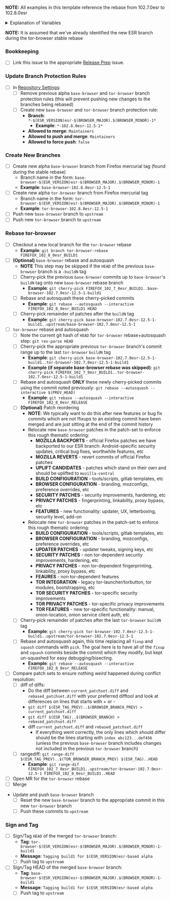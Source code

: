 **NOTE:** All examples in this template reference the rebase from 102.7.0esr to 102.8.0esr

<details>
  <summary>Explanation of Variables</summary>

- `$(ESR_VERSION)`: the Mozilla defined ESR version, used in various places for building tor-browser tags, labels, etc
  - **Example**: `102.8.0`
- `$(ESR_TAG)`: the Mozilla defined hg (Mercurial) tag associated with `$(ESR_VERSION)`
  - **Example**: `FIREFOX_102_8_0esr_RELEASE`
- `$(ESR_TAG_PREV)`: the Mozilla defined hg (Mercurial) tag associated with the previous ESR version when rebasing (ie, the ESR version we are rebasing from)
  - **Example**: `FIREFOX_102_7_0esr_BUILD1`
- `$(BROWSER_MAJOR)`: the browser major version
  - **Example**: `12`
- `$(BROWSER_MINOR)`: the browser minor version
  - **Example**: either `0` or `5`; Alpha's is always `(Stable + 5) % 10`
- `$(BASE_BROWSER_BRANCH)`: the full name of the current `base-browser` branch
  - **Example**: `base-browser-102.8.0esr-12.5-1`
- `$(BASE_BROWSER_BRANCH_PREV)`: the full name of the previous `base-browser` branch
  - **Example**: `base-browser-102.7.0esr-12.5-1`
- `$(TOR_BROWSER_BRANCH)`: the full name of the current `tor-browser` branch
  - **Example**: `tor-browser-102.8.0esr-12.5-1`
- `$(TOR_BROWSER_BRANCH_PREV)`: the full name of the previous `tor-browser` branch
  - **Example**: `tor-browser-102.7.0esr-12.5-1`
</details>

**NOTE:** It is assumed that we've already identified the new ESR branch during the tor-browser stable rebase

### **Bookkeeping**

- [ ] Link this issue to the appropriate [Release Prep](https://gitlab.torproject.org/tpo/applications/tor-browser-build/-/issues/?sort=updated_desc&state=opened&label_name%5B%5D=Release%20Prep) issue.

### Update Branch Protection Rules

- [ ] In [Repository Settings](https://gitlab.torproject.org/tpo/applications/tor-browser/-/settings/repository):
  - [ ] Remove previous alpha `base-browser` and `tor-browser` branch protection rules (this will prevent pushing new changes to the branches being rebased)
  - [ ] Create new `base-browser` and `tor-browser` branch protection rule:
    - **Branch**: `*-$(ESR_VERSION)esr-$(BROWSER_MAJOR).$(BROWSER_MINOR)-1*`
      - **Example**: `*-102.8.0esr-12.5-1*`
    - **Allowed to merge**: `Maintainers`
    - **Allowed to push and merge**: `Maintainers`
    - **Allowed to force push**: `false`

### **Create New Branches**

- [ ] Create new alpha `base-browser` branch from Firefox mercurial tag (found during the stable rebase)
  - Branch name in the form: `base-browser-$(ESR_VERSION)esr-$(BROWSER_MAJOR).$(BROWSER_MINOR)-1`
  - **Example**: `base-browser-102.8.0esr-12.5-1`
- [ ] Create new alpha `tor-browser` branch from Firefox mercurial tag
  - Branch name in the form: `tor-browser-$(ESR_VERSION)esr-$(BROWSER_MAJOR).$(BROWSER_MINOR)-1`
  - **Example**: `tor-browser-102.8.0esr-12.5-1`
- [ ] Push new `base-browser` branch to `upstream`
- [ ] Push new `tor-browser` branch to `upstream`

### **Rebase tor-browser**

- [ ] Checkout a new local branch for the `tor-browser` rebase
  - **Example**: `git branch tor-browser-rebase FIREFOX_102_8_0esr_BUILD1`
- [ ] **(Optional)** `base-browser` rebase and autosquash
  - **NOTE** This step may be skipped if the `HEAD` of the previous `base-browser` branch is a `-buildN` tag
  - [ ] Cherry-pick the previous `base-browser` commits up to `base-browser`'s `buildN` tag onto new `base-browser` rebase branch
    - **Example**: `git cherry-pick FIREFOX_102_7_0esr_BUILD1..base-browser-102.7.0esr-12.5-1-build1`
  - [ ] Rebase and autosquash these cherry-picked commits
    - **Example**: `git rebase --autosquash --interactive FIREFOX_102_8_0esr_BUILD1 HEAD`
  - [ ] Cherry-pick remainder of patches after the `buildN` tag
    - **Example**: `git cherry-pick base-browser-102.7.0esr-12.5-1-build1..upstream/base-browser-102.7.0esr-12.5-1`

- [ ] `tor-browser` rebase and autosquash
  - [ ] Note the current git hash of `HEAD` for `tor-browser` rebase+autosquash step: `git rev-parse HEAD`
  - [ ] Cherry-pick the appropriate previous `tor-browser` branch's commit range up to the last `tor-browser` `buildN` tag
    - **Example**: `git cherry-pick base-browser-102.7.0esr-12.5-1-build1..tor-browser-102.7.0esr-12.5-1-build1`
    - **Example (if separate base-browser rebase was skipped)**: `git cherry-pick FIREFOX_102_7_0esr_BUILD1..tor-browser-102.7.0esr-12.5-1-build1`
  - [ ] Rebase and autosquash  **ONLY** these newly cherry-picked commits using the commit noted previously: `git rebase --autosquash --interactive $(PREV_HEAD)`
     - **Example**: `git rebase --autosquash --interactive FIREFOX_102_8_0esr_RELEASE`
  - [ ] **(Optional)** Patch reordering
    - **NOTE**: We typically want to do this after new features or bug fix commits which are not !fixups to an existing commit have been merged and are just sitting at the end of the commit history
    - Relocate new `base-browser` patches in the patch-set to enforce this rough thematic ordering:
      - **MOZILLA BACKPORTS** - official Firefox patches we have backported to our ESR branch: Android-specific security updates, critical bug fixes, worthwhile features, etc
      - **MOZILLA REVERTS** - revert commits of official Firefox patches
      - **UPLIFT CANDIDATES** - patches which stand on their own and should be uplifted to `mozilla-central`
      - **BUILD CONFIGURATION** - tools/scripts, gitlab templates, etc
      - **BROWSER CONFIGURATION** - branding, mozconfigs, preference overrides, etc
      - **SECURITY PATCHES** - security improvements, hardening, etc
      - **PRIVACY PATCHES** - fingerprinting, linkability, proxy bypass, etc
      - **FEATURES** - new functionality: updater, UX, letterboxing, security level, add-on
    - Relocate new `tor-browser` patches in the patch-set to enforce this rough thematic ordering:
      - **BUILD CONFIGURATION** - tools/scripts, gitlab templates, etc
      - **BROWSER CONFIGURATION** - branding, mozconfigs, preference overrides, etc
      - **UPDATER PATCHES** - updater tweaks, signing keys, etc
      - **SECURITY PATCHES** - non tor-dependent security improvements, hardening, etc
      - **PRIVACY PATCHES** - non tor-dependent fingerprinting, linkability, proxy bypass, etc
      - **FEAURES** - non tor-dependent features
      - **TOR INTEGRATION** - legacy tor-launcher/torbutton, tor modules, bootstrapping, etc
      - **TOR SECURITY PATCHES** - tor-specific security improvements
      - **TOR PRIVACY PATCHES** - tor-specific privacy improvements
      - **TOR FEATURES** - new tor-specific functionality: manual, onion-location, onion service client auth, etc
  - [ ] Cherry-pick remainder of patches after the last `tor-browser` `buildN` tag
    - **Example**: `git cherry-pick tor-browser-102.7.0esr-12.5-1-build1..upstream/tor-browser-102.7.0esr-12.5-1`
  - [ ] Rebase and autosquash again, this time replacing all `fixup` and `squash` commands with `pick`. The goal here is to have all of the `fixup` and `squash` commits beside the commit which they modify, but kept un-squashed for easy debugging/bisecting.
    - **Example**: `git rebase --autosquash --interactive FIREFOX_102_8_0esr_RELEASE`
- [ ] Compare patch sets to ensure nothing *weird* happened during conflict resolution:
  - [ ] diff of diffs:
    -  Do the diff between `current_patchset.diff` and `rebased_patchset.diff` with your preferred difftool and look at differences on lines that starts with + or -
    - `git diff $(ESR_TAG_PREV)..$(BROWSER_BRANCH_PREV) > current_patchset.diff`
    - `git diff $(ESR_TAG)..$(BROWSER_BRANCH) > rebased_patchset.diff`
    - diff `current_patchset.diff` and `rebased_patchset.diff`
      - If everything went correctly, the only lines which should differ should be the lines starting with `index abc123...def456` (unless the previous `base-browser` branch includes changes not included in the previous `tor-browser` branch)
  - [ ] rangediff: `git range-diff $(ESR_TAG_PREV)..$(TOR_BROWSER_BRANCH_PREV) $(ESR_TAG)..HEAD`
    - **Example**: `git range-dif FIREFOX_102_7_0esr_BUILD1..upstream/tor-browser-102.7.0esr-12.5-1 FIREFOX_102_8_0esr_BUILD1..HEAD`
- [ ] Open MR for the `tor-browser` rebase
- [ ] Merge
- Update and push `base-browser` branch
  - [ ] Reset the new `base-browser` branch to the appropriate commit in this new `tor-browser` branch
  - [ ] Push these commits to `upstream`

### **Sign and Tag**

- [ ] Sign/Tag `HEAD` of the merged `tor-browser` branch:
  - **Tag**: `tor-browser-$(ESR_VERSION)esr-$(BROWSER_MAJOR).$(BROWSER_MINOR)-1-build1`
  - **Message**: `Tagging build1 for $(ESR_VERSION)esr-based alpha`
  - [ ] Push tag to `upstream`
- [ ] Sign/Tag HEAD of the merged `base-browser` branch:
  - **Tag**: `base-browser-$(ESR_VERSION)esr-$(BROWSER_MAJOR).$(BROWSER_MINOR)-1-build1`
  - **Message**: `Tagging build1 for $(ESR_VERSION)esr-based alpha`
  - [ ] Push tag to `upstream`

